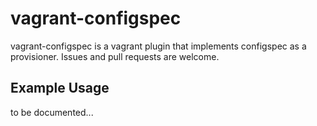 # vagrant-configspec

vagrant-configspec is a vagrant plugin that implements configspec as a provisioner.
Issues and pull requests are welcome.

## Example Usage

to be documented...
